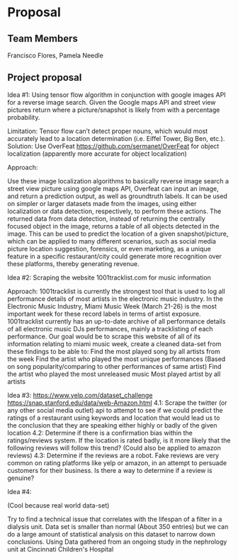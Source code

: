 # Proposal

## Team Members

Francisco Flores, Pamela Needle

## Project proposal

Idea #1:
Using tensor flow algorithm in conjunction with google images API for a reverse image search. Given the Google maps API and street view pictures return where a picture/snapshot is likely from with a percentage probability.

Limitation: Tensor flow can’t detect proper nouns, which would most accurately lead to a location determination (i.e. Eiffel Tower, Big Ben, etc.).
Solution: Use OverFeat https://github.com/sermanet/OverFeat for object localization (apparently more accurate for object localization)

Approach:

Use these image localization algorithms to basically reverse image search a street view picture using google maps API, Overfeat can input an image, and return a prediction output, as well as groundtruth labels. It can be used on simpler or larger datasets made from the images, using either localization or data detection, respectively, to perform these actions. The returned data from data detection, instead of returning the centrally focused object in the image, returns a table of all objects detected in the image. This can be used to predict the location of a given snapshot/picture, which can be applied to many different scenarios, such as social media picture location suggestion, forensics, or even marketing, as a unique feature in a specific restaurant/city could generate more recognition over these platforms, thereby generating revenue.


Idea #2:
Scraping the website 1001tracklist.com for music information

Approach:
1001tracklist is currently the strongest tool that is used to log all performance details of most artists in the electronic music industry. In the Electronic Music Industry, Miami Music Week (March 21-26) is the most important week for these record labels in terms of artist exposure. 1001tracklist currently has an up-to-date archive of all performance details of all electronic music DJs performances, mainly a tracklisting of each performance. Our goal would be to scrape this website of all of its information relating to miami music week, create a cleaned data-set from these findings to be able to:
	Find the most played song by all artists from the week
	Find the artist who played the most unique performances (Based on song popularity/comparing to other performances of same artist)
	Find the artist who played the most unreleased music
	Most played artist by all artists




Idea #3:
https://www.yelp.com/dataset_challenge
https://snap.stanford.edu/data/web-Amazon.html
4.1: Scrape the twitter (or any other social media outlet) api to attempt to see if we could predict the ratings of a restaurant using keywords and location that would lead us to the conclusion that they are speaking either highly or badly of the given location
4.2: Determine if there is a confirmation bias within the ratings/reviews system. If the location is rated badly, is it more likely that the following reviews will follow this trend? (Could also be applied to amazon reviews)
4.3: Determine if the reviews are a robot. Fake reviews are very common on rating platforms like yelp or amazon, in an attempt to persuade customers for their business. Is there a way to determine if a review is genuine?

Idea #4:

(Cool because real world data-set)

Try to find a technical issue that correlates with the lifespan of a filter in a dialysis unit. Data set is smaller than normal (About 350 entries) but we can do a large amount of statistical analysis on this dataset to narrow down conclusions. Using Data gathered from an ongoing study in the nephrology unit at Cincinnati Children's Hospital
